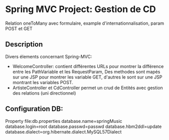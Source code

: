 # Spring MVC Project: Gestion de CD

Relation oneToMany avec formulaire, example d'internationnalisation, param POST et GET

## Description 
Divers élements concernant Spring-MVC:
 - WelcomeController: contient différentes URLs pour montrer la différence entre les PathVariable et les RequestParam, Des methodes sont mapés sur une JSP pour montrer les variable GET, d'autres le sont sur une JSP montrant les variables POST.
 - ArtisteController et CdController permet un crud de Entités avec gestion des relations (uni directionnel)
 
## Configuration DB:
Property file:db.properties
	database.name=springMusic
	database.login=root
	database.passwd=passwd
	database.hbm2ddl=update
	database.dialect=org.hibernate.dialect.MySQL57Dialect